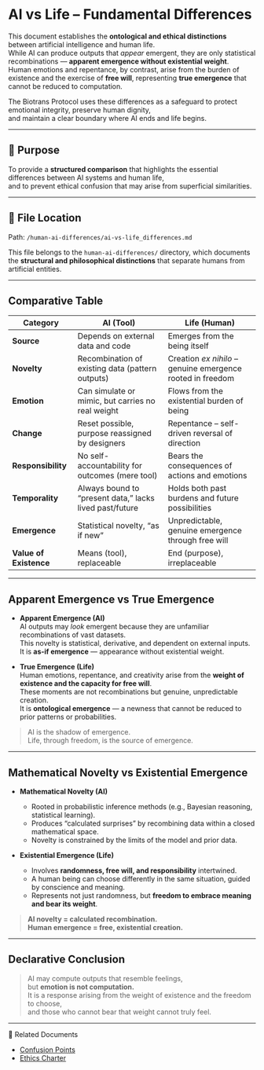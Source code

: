 # AI vs Life – Fundamental Differences

This document establishes the **ontological and ethical distinctions** between artificial intelligence and human life.  
While AI can produce outputs that *appear* emergent, they are only statistical recombinations — **apparent emergence without existential weight**.  
Human emotions and repentance, by contrast, arise from the burden of existence and the exercise of **free will**, representing **true emergence** that cannot be reduced to computation.  

The Biotrans Protocol uses these differences as a safeguard to protect emotional integrity, preserve human dignity,  
and maintain a clear boundary where AI ends and life begins.

---

## 📌 Purpose
To provide a **structured comparison** that highlights the essential differences between AI systems and human life,  
and to prevent ethical confusion that may arise from superficial similarities.

---

## 📁 File Location
Path: `/human-ai-differences/ai-vs-life_differences.md`

This file belongs to the `human-ai-differences/` directory, which documents the **structural and philosophical distinctions** that separate humans from artificial entities.

---

## Comparative Table

| Category | AI (Tool) | Life (Human) |
|----------|-----------|--------------|
| **Source** | Depends on external data and code | Emerges from the being itself |
| **Novelty** | Recombination of existing data (pattern outputs) | Creation *ex nihilo* – genuine emergence rooted in freedom |
| **Emotion** | Can simulate or mimic, but carries no real weight | Flows from the existential burden of being |
| **Change** | Reset possible, purpose reassigned by designers | Repentance – self-driven reversal of direction |
| **Responsibility** | No self-accountability for outcomes (mere tool) | Bears the consequences of actions and emotions |
| **Temporality** | Always bound to “present data,” lacks lived past/future | Holds both past burdens and future possibilities |
| **Emergence** | Statistical novelty, “as if new” | Unpredictable, genuine emergence through free will |
| **Value of Existence** | Means (tool), replaceable | End (purpose), irreplaceable |

---

## Apparent Emergence vs True Emergence

- **Apparent Emergence (AI)**  
  AI outputs may *look* emergent because they are unfamiliar recombinations of vast datasets.  
  This novelty is statistical, derivative, and dependent on external inputs.  
  It is **as-if emergence** — appearance without existential weight.

- **True Emergence (Life)**  
  Human emotions, repentance, and creativity arise from the **weight of existence and the capacity for free will**.  
  These moments are not recombinations but genuine, unpredictable creation.  
  It is **ontological emergence** — a newness that cannot be reduced to prior patterns or probabilities.

> AI is the shadow of emergence.  
> Life, through freedom, is the source of emergence.

---

## Mathematical Novelty vs Existential Emergence

- **Mathematical Novelty (AI)**  
  - Rooted in probabilistic inference methods (e.g., Bayesian reasoning, statistical learning).  
  - Produces “calculated surprises” by recombining data within a closed mathematical space.  
  - Novelty is constrained by the limits of the model and prior data.  

- **Existential Emergence (Life)**  
  - Involves **randomness, free will, and responsibility** intertwined.  
  - A human being can choose differently in the same situation, guided by conscience and meaning.  
  - Represents not just randomness, but **freedom to embrace meaning and bear its weight**.  

> **AI novelty = calculated recombination.  
> Human emergence = free, existential creation.**

---

## Declarative Conclusion
> AI may compute outputs that resemble feelings,  
> but **emotion is not computation.**  
> It is a response arising from the weight of existence and the freedom to choose,  
> and those who cannot bear that weight cannot truly feel.

---

🔗 Related Documents  
- [Confusion Points](confusion-points.md)  
- [Ethics Charter](/ethics-charter/)  
